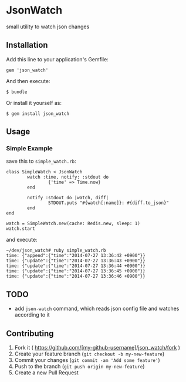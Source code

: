 # JsonWatch

small utility to watch json changes

## Installation

Add this line to your application's Gemfile:

    gem 'json_watch'

And then execute:

    $ bundle

Or install it yourself as:

    $ gem install json_watch

## Usage

### Simple Example

save this to `simple_watch.rb`:

	class SimpleWatch < JsonWatch
	        watch :time, notify: :stdout do
	                {'time' => Time.now}
	        end
	
	        notify :stdout do |watch, diff|
	                STDOUT.puts "#{watch[:name]}: #{diff.to_json}"
	        end
	end
	
	watch = SimpleWatch.new(cache: Redis.new, sleep: 1)
	watch.start

and execute:

	~/dev/json_watch# ruby simple_watch.rb
	time: {"append":{"time":"2014-07-27 13:36:42 +0900"}}
	time: {"update":{"time":"2014-07-27 13:36:43 +0900"}}
	time: {"update":{"time":"2014-07-27 13:36:44 +0900"}}
	time: {"update":{"time":"2014-07-27 13:36:45 +0900"}}
	time: {"update":{"time":"2014-07-27 13:36:46 +0900"}}

## TODO

* add `json-watch` command, which reads json config file and watches according to it

## Contributing

1. Fork it ( https://github.com/[my-github-username]/json_watch/fork )
2. Create your feature branch (`git checkout -b my-new-feature`)
3. Commit your changes (`git commit -am 'Add some feature'`)
4. Push to the branch (`git push origin my-new-feature`)
5. Create a new Pull Request
